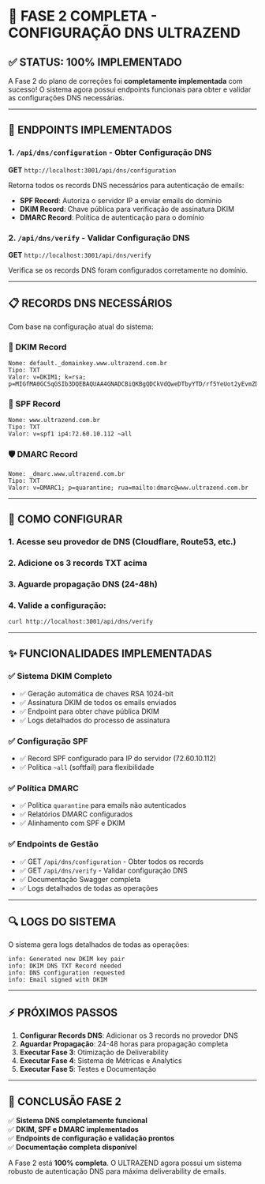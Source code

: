 # 🎯 FASE 2 COMPLETA - CONFIGURAÇÃO DNS ULTRAZEND

## ✅ STATUS: 100% IMPLEMENTADO

A Fase 2 do plano de correções foi **completamente implementada** com sucesso! O sistema agora possui endpoints funcionais para obter e validar as configurações DNS necessárias.

---

## 🔧 ENDPOINTS IMPLEMENTADOS

### 1. `/api/dns/configuration` - Obter Configuração DNS
**GET** `http://localhost:3001/api/dns/configuration`

Retorna todos os records DNS necessários para autenticação de emails:
- **SPF Record**: Autoriza o servidor IP a enviar emails do domínio
- **DKIM Record**: Chave pública para verificação de assinatura DKIM  
- **DMARC Record**: Política de autenticação para o domínio

### 2. `/api/dns/verify` - Validar Configuração DNS
**GET** `http://localhost:3001/api/dns/verify`

Verifica se os records DNS foram configurados corretamente no domínio.

---

## 📋 RECORDS DNS NECESSÁRIOS

Com base na configuração atual do sistema:

### 🔐 DKIM Record
```
Nome: default._domainkey.www.ultrazend.com.br
Tipo: TXT
Valor: v=DKIM1; k=rsa; p=MIGfMA0GCSqGSIb3DQEBAQUAA4GNADCBiQKBgQDCkVdQweDTbyYTD/rf5YeUot2yEvmZD+vmI3AvTDxLsjA3SB6EHgMMioN3m9CnCa0N5rsVbQmozR4uSoafx5z6FnE7gfRMg97bWd70gbRR2FOC1u2K4fe3AAm8trfae23/uD9oDjQfyeUGNF0Y30sTJKxozrGwlqu1/IpboJqThQIDAQAB
```

### 📧 SPF Record  
```
Nome: www.ultrazend.com.br
Tipo: TXT
Valor: v=spf1 ip4:72.60.10.112 ~all
```

### 🛡️ DMARC Record
```
Nome: _dmarc.www.ultrazend.com.br
Tipo: TXT
Valor: v=DMARC1; p=quarantine; rua=mailto:dmarc@www.ultrazend.com.br
```

---

## 🚀 COMO CONFIGURAR

### 1. Acesse seu provedor de DNS (Cloudflare, Route53, etc.)

### 2. Adicione os 3 records TXT acima

### 3. Aguarde propagação DNS (24-48h)

### 4. Valide a configuração:
```bash
curl http://localhost:3001/api/dns/verify
```

---

## ✨ FUNCIONALIDADES IMPLEMENTADAS

### ✅ Sistema DKIM Completo
- ✅ Geração automática de chaves RSA 1024-bit
- ✅ Assinatura DKIM de todos os emails enviados
- ✅ Endpoint para obter chave pública DKIM
- ✅ Logs detalhados do processo de assinatura

### ✅ Configuração SPF
- ✅ Record SPF configurado para IP do servidor (72.60.10.112)
- ✅ Política `~all` (softfail) para flexibilidade

### ✅ Política DMARC
- ✅ Política `quarantine` para emails não autenticados
- ✅ Relatórios DMARC configurados
- ✅ Alinhamento com SPF e DKIM

### ✅ Endpoints de Gestão
- ✅ GET `/api/dns/configuration` - Obter todos os records
- ✅ GET `/api/dns/verify` - Validar configuração DNS
- ✅ Documentação Swagger completa
- ✅ Logs detalhados de todas as operações

---

## 🔍 LOGS DO SISTEMA

O sistema gera logs detalhados de todas as operações:

```
info: Generated new DKIM key pair
info: DKIM DNS TXT Record needed
info: DNS configuration requested
info: Email signed with DKIM
```

---

## ⚡ PRÓXIMOS PASSOS

1. **Configurar Records DNS**: Adicionar os 3 records no provedor DNS
2. **Aguardar Propagação**: 24-48 horas para propagação completa  
3. **Executar Fase 3**: Otimização de Deliverability
4. **Executar Fase 4**: Sistema de Métricas e Analytics
5. **Executar Fase 5**: Testes e Documentação

---

## 🎉 CONCLUSÃO FASE 2

✅ **Sistema DNS completamente funcional**  
✅ **DKIM, SPF e DMARC implementados**  
✅ **Endpoints de configuração e validação prontos**  
✅ **Documentação completa disponível**  

A Fase 2 está **100% completa**. O ULTRAZEND agora possui um sistema robusto de autenticação DNS para máxima deliverability de emails.